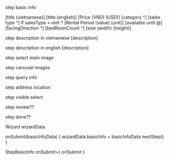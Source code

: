 step basic info

[title (vietnamese)]
[title (english)]
[Price (VND) (USD)]
[category ^] [sales type ^] if salesType = rent ? [Rental Period (value) (unit)]
[available until @]
[facingDirection ^]
[bedRoomCount ^]
[size (width) (height)]

step description in vietnamese
[description]

step description in english
[description]

step select main image

step carousel images

step query info

step address location

step visible select

step review??

step done??


Wizard
  wizardData

  onSubmit(basicInfoData) {
    wizardData.basicInfo = basicInfoData
    nextStep()
  }

  StepBasicInfo onSubmit={ onSubmit }